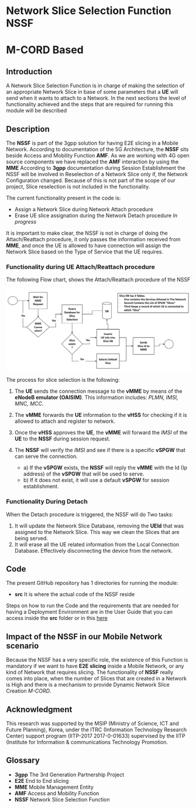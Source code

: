 # Network Slice Selection Function NSSF
# M-CORD Based
## Introduction
A Network Slice Selection Function is in charge of making the selection of an appropriate Network Slice in base of some parameters that a **UE** will send when it wants to attach to a Network. In the next sections the level of functionality achieved and the steps that are required for running this module will be described

## Description
The **NSSF** is part of the 3gpp solution for having E2E slicing in a Mobile Network. According to documentation of the 5G Architecture,
the **NSSF** sits beside Access and Mobility Function **AMF**. As we are working with 4G open source components we have replaced the **AMF**  interaction by using the **MME**
According to **3gpp** documentation during Session Establishment the NSSF will be involved in Reselection of a Network Slice only if, the Network Configuration changed. Because of this is not part of the scope of our project, Slice reselection is not included in the functionality.

The current functionality present in the code is:
- Assign a Network Slice during Network Attach procedure
- Erase UE slice assignation during the Network Detach procedure *In progress*

It is important to make clear, the NSSF is not in charge of doing the Attach/Reattach procedure, it only passes the information received from **MME**, and once the UE is allowed to have connection will assign the Network Slice based on the Type of Service that the UE requires.

### Functionality during UE Attach/Reattach procedure
The following Flow chart, shows the Attach/Reattach procedure of the NSSF

![ALT text](/Images/NSSF.png "Flowchart of the Network Slice Selection Function")

The process for slice selection is the following:
 1. The **UE** sends the connection message to the **vMME** by means of the **eNodeB emulator (OAISIM)**. This information includes: *PLMN, IMSI, MNC, MCC.*

 2. The **vMME** forwards the **UE** information to the **vHSS** for checking if it is allowed to attach and register to network.

 3. Once the **vHSS** approves the **UE**, the **vMME** will forward the *IMSI* of the **UE** to the **NSSF** during session request.

 4. The **NSSF** will verify the *IMSI* and see if there is a specific **vSPGW** that can serve the connection.
    - a)	If the **vSPGW** exists, the **NSSF** will reply the **vMME** with the Id (Ip address) of the **vSPGW** that will be  used to serve.
    - b)	If it does not exist, it will use a default **vSPGW** for session establishment.

### Functionality During Detach

When the Detach procedure is triggered, the NSSF will do Two tasks:
1. It will update the Network Slice Database, removing the **UEId** that was assigned to the Network Slice. This way we clean the Slices that are being served.
2. It will erase all the UE related information from the Local Connection Database. Effectively disconnecting the device from the network.

## Code

The present GitHub repository has 1 directories for running the module:
  - **src** It is where the actual code of the NSSF reside

Steps on how to run the Code and the requirements that are needed for having a Deployment Environment are in the User Guide that you can access inside the **src** folder or in this [here](https://github.com/ncl427/NSSF/blob/master/src/UserGuide.md)

## Impact of the NSSF in our Mobile Network scenario

Because the NSSF has a very specific role, the existence of this Function is mandatory if we want to have **E2E slicing** inside a Mobile Network, or any kind of Network that requires slicing. The functionality of **NSSF** really comes into place, when the number of Slices that are created in a Network is High and there is a mechanism to provide Dynamic Network Slice Creation *M-CORD*.

## Acknowledgment
This research was supported by the MSIP (Ministry of Science, ICT and Future Planning), Korea, under the ITRC (Information Technology Research Center) support program (IITP-2017 2017-0-01633) supervised by the IITP (Institute for Information & communications Technology Promotion.

## Glossary
- **3gpp** The 3rd Generation Partnership Project
- **E2E** End to End slicing
- **MME** Mobile Management Entity
- **AMF** Access and Mobility Function
- **NSSF** Network Slice Selection Function

